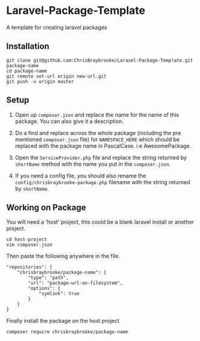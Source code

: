 # Laravel-Package-Template
A template for creating laravel packages

## Installation

```
git clone git@github.com:ChrisBraybrooke/Laravel-Package-Template.git package-name
cd package-name
git remote set-url origin new-url.git
git push -u origin master
```

## Setup
1. Open up `composer.json` and replace the name for the name of this package. You can also give it a description.

2. Do a find and replace across the whole package (including the pre mentioned `composer.json` file) for `NAMESPACE_HERE` which should be replaced with the package name in PascalCase. i.e AwesomePackage.

3. Open the `ServiceProvider.php` file and replace the string returned by `shortName` method with the name you put in the `composer.json`.

4. If you need a config file, you should also rename the `config/chrisbraybrooke-package.php` filename with the string returned by `shortName`.

## Working on Package
You will need a 'host' project, this could be a blank laravel install or another project.

```
cd host-project
vim composer.json
```

Then paste the following anywhere in the file.

```
"repositories": {
    "chrisbraybrooke/package-name": {
        "type": "path",
        "url": "package-url-on-filesystem",
        "options": {
            "symlink": true
        }
    }
}
```

Finally install the package on the host project

```
composer require chrisbraybrooke/package-name
```
